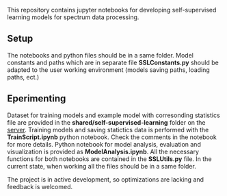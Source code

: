 This repository contains jupyter notebooks for developing self-supervised learning models for spectrum data processing.

## Setup
The notebooks and python files should be in a same folder. Model constants and paths which are in separate file **SSLConstants.py** should be adapted to the user working environment (models saving paths, loading paths, ect.)

## Eperimenting
Dataset for training models and example model with corresonding statistics file are provided in the **shared/self-supervised-learning** folder on the [server](https://hub.over10k.ijs.si).
Training models and saving statictics data is performed with the **TrainScript.ipynb** python notebook. Check the comments in the notebook for more details.
Python notebook for model analysis, evaluation and visualization is provided as **ModelAnalysis.ipynb**.
All the necessary functions for both notebooks are contained in the **SSLUtils.py** file. In the current state, when working all the files should be in a same folder.

The project is in active development, so optimizations are lacking and feedback is welcomed.
